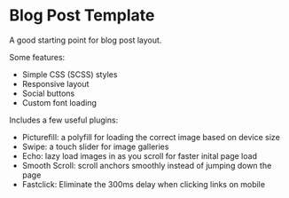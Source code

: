 # Blog Post Template
A good starting point for blog post layout.

Some features:
- Simple CSS (SCSS) styles
- Responsive layout
- Social buttons
- Custom font loading

Includes a few useful plugins:
- Picturefill: a polyfill for loading the correct image based on device size
- Swipe: a touch slider for image galleries
- Echo: lazy load images in as you scroll for faster inital page load
- Smooth Scroll: scroll anchors smoothly instead of jumping down the page
- Fastclick: Eliminate the 300ms delay when clicking links on mobile